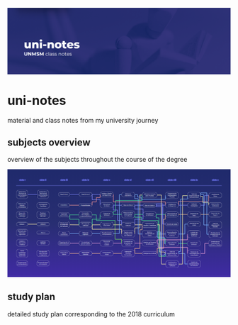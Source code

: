 ![banner](assets/banner.png)

# uni-notes
material and class notes from my university journey

## subjects overview
overview of the subjects throughout the course of the degree

![overview](assets/subjectsoverview.png)

## study plan
detailed study plan corresponding to the 2018 curriculum





